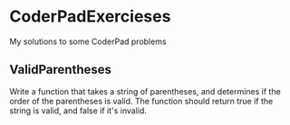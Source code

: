 # CoderPadExercieses
My solutions to some CoderPad problems

## ValidParentheses
Write a function that takes a string of parentheses, and determines if the order of the parentheses is valid. The function should return true if the string is valid, and false if it's invalid.
